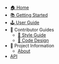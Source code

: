 - [🏠 Home](index.md)
- [📚 Getting Started](getting_started.md)
- [🕹️ User Guide](user_guide/setup_vscode.md)
- 🚀 Contributor Guides
  - [🎨 Style Guide](contributor_guide/style.md)
  - [📝 Code Design](contributor_guide/code_design.md)
- 📜 Project Information
  - [About](about.md)
- [API](References/namespaceatlas/)